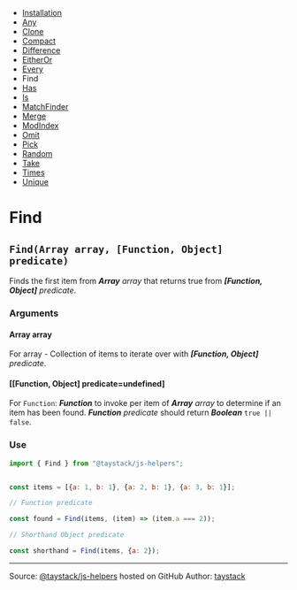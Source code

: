 - [Installation](./#installation)
- [Any](./Any.md#any)
- [Clone](./Clone.md#clone)
- [Compact](./Compact.md#compact)
- [Difference](./Difference.md#difference)
- [EitherOr](./EitherOr.md#eitheror)
- [Every](./Every.md#every)
- Find
- [Has](./Has.md#has)
- [Is](./Is.md#is)
- [MatchFinder](./MatchFinder.md#matchfinder)
- [Merge](./Merge.md#merge)
- [ModIndex](./ModIndex.md#modindex)
- [Omit](./Omit.md#omit)
- [Pick](./Pick.md#pick)
- [Random](./Random.md#random)
- [Take](./Take.md#take)
- [Times](./Times.md#times)
- [Unique](./Unique.md#unique)

# Find

## `Find(Array array, [Function, Object] predicate)`

Finds the first item from _***Array*** array_ that returns true from  _***[Function, Object]*** predicate_.

### Arguments

#### Array array

For array - Collection of items to iterate over with _***[Function, Object]*** predicate_.

#### [[Function, Object] predicate=undefined]

For `Function`: _***Function***_ to invoke per item of _***Array*** array_ to determine if an item has been found. _***Function*** predicate_ should return _***Boolean***_ `true || false`.

### Use

```javascript
import { Find } from "@taystack/js-helpers";


const items = [{a: 1, b: 1}, {a: 2, b: 1}, {a: 3, b: 1}];

// Function predicate

const found = Find(items, (item) => (item.a === 2));

// Shorthand Object predicate

const shorthand = Find(items, {a: 2});
```

---
Source: [@taystack/js-helpers](https://github.com/taystack/js-helpers) hosted on GitHub
Author: [taystack](https://github.com/taystack)
